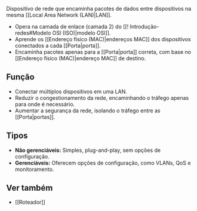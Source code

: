 Dispositivo de rede que encaminha pacotes de dados entre dispositivos na mesma [[Local Area Network (LAN)|LAN]].
*   Opera na camada de enlace (camada 2) do [[! Introdução-redes#Modelo OSI (ISO)|modelo OSI]].
*   Aprende os [[Endereço físico (MAC)|endereços MAC]] dos dispositivos conectados a cada [[Porta|porta]].
*   Encaminha pacotes apenas para a [[Porta|porta]] correta, com base no [[Endereço físico (MAC)|endereço MAC]] de destino.
## Função
*   Conectar múltiplos dispositivos em uma LAN.
*   Reduzir o congestionamento da rede, encaminhando o tráfego apenas para onde é necessário.
*   Aumentar a segurança da rede, isolando o tráfego entre as [[Porta|portas]].
## Tipos
*   **Não gerenciáveis:** Simples, plug-and-play, sem opções de configuração.
*   **Gerenciáveis:** Oferecem opções de configuração, como VLANs, QoS e monitoramento.
## Ver também
*   [[Roteador]]